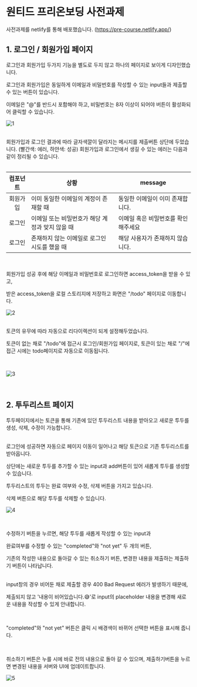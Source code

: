 # 원티드 프리온보딩 사전과제



사전과제를 netlify를 통해 배포했습니다. (https://pre-course.netlify.app/)



## 1. 로그인 / 회원가입 페이지

로그인과 회원가입 두가지 기능을 별도로 두지 않고 하나의 페이지로 보이게 디자인했습니다.		

로그인과 회원가입은 동일하게 이메일과 비밀번호를 작성할 수 있는 input들과 제출할 수 있는 버튼이 있습니다.

이메일은 "@"를 반드시 포함해야 하고, 비밀번호는 8자 이상이 되어야 버튼이 활성화되어 클릭할 수 있습니다.  


![1](https://user-images.githubusercontent.com/80830981/195162701-50094a0c-d138-461f-94cd-c0a398a7c440.gif)  

</br>
회원가입과 로그인 결과에 따라 글자색깔이 달라지는 메시지를  제출버튼 상단에 두었습니다. (빨간색: 에러, 하얀색: 성공)
회원가입과 로그인에서 생길 수 있는 에러는 다음과 같이 정리될 수 있습니다.
</br>
<br/>


| 컴포넌트 |상황    | message                          |
| :------: | ---------------- | -------------------------------- |
| 회원가입 | 이미 동일한 이메일의 계정이 존재할 때  | 동일한 이메일이 이미 존재합니다. |
|  로그인  | 이메일 또는 비밀번호가 해당 계정과 맞지 않을 때 | 이메일 혹은 비밀번호를 확인해주세요                  |
|  로그인  | 존재하지 않는 이메일로 로그인 시도를 했을 때    | 해당 사용자가 존재하지 않습니다. |  


</br>

회원가입 성공 후에 해당 이메일과 비밀번호로 로그인하면 access_token을 받을 수 있고,

받은 access_token을 로컬 스토리지에 저장하고 화면은 "/todo" 페이지로 이동합니다. 




![2](https://user-images.githubusercontent.com/80830981/195253337-c4965a85-d65a-4c5c-b08a-c0542e0315ed.gif)




</br>
토큰의 유무에 따라 자동으로 리다이렉션이 되게 설정해두었습니다.  


토큰이 없는 채로 "/todo"에 접근시 로그인/회원가입 페이지로, 
토큰이 있는 채로 "/"에 접근 시에는 todo페이지로 자동으로 이동됩니다.
</br>

</br>

![3](https://user-images.githubusercontent.com/80830981/195254415-f6a957f9-25bb-4251-8242-02516a6ae004.gif)

</br>
 

## 2. 투두리스트 페이지

 투두페이지에서는 토큰을 통해 기존에 있던 투두리스트 내용을 받아오고 새로운 투두를 생성, 삭제, 수정이 가능합니다.
</br>
</br>

로그인에 성공하면 자동으로 페이지 이동이 일어나고 해당 토큰으로 기존 투두리스트를 받아옵니다.

상단에는 새로운 투두를 추가할 수 있는 input과 add버튼이 있어 새롭게 투두를 생성할 수 있습니다.

투두리스트의 투두는 완료 여부와 수정, 삭제 버튼을 가지고 있습니다. 


삭제 버튼으로 해당 투두를 삭제할 수 있습니다.  


![4](https://user-images.githubusercontent.com/80830981/195255092-2166532d-593a-440c-a2ea-84046a11bd8f.gif)

</br>

수정하기 버튼을 누르면, 해당 투두를 새롭게 작성할 수 있는 input과 

완료여부를 수정할 수 있는 "completed"와 "not yet" 두 개의 버튼, 

기존의 작성한 내용으로 돌아갈 수 있는 취소하기 버튼, 변경한 내용을 제출하는 제출하기 버튼이 나타납니다.


</br>
input창의 경우 비어둔 채로 제출할 경우 400 Bad Request 에러가 발생하기 때문에, 

제출되지 않고 '내용이 비어있습니다.😅'로 input의 placeholder 내용을 변경해 새로운 내용을 작성할 수 있게 안내합니다.

</br>
 
"completed"와 "not yet" 버튼은 클릭 시 배경색이 바뀌어 선택한 버튼을 표시해 줍니다.

</br>
 
취소하기 버튼은 누를 시에 바로 전의 내용으로 돌아 갈 수 있으며, 제출하기버튼을 누르면 변경된 내용을 서버와 UI에 업데이트합니다. 


![5](https://user-images.githubusercontent.com/80830981/195255554-22fab375-2ce5-42a5-862c-91e009107660.gif)





